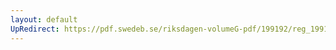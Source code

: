 ```yaml
---
layout: default
UpRedirect: https://pdf.swedeb.se/riksdagen-volumeG-pdf/199192/reg_199192/reg_199192_1029.pdf
---
```


